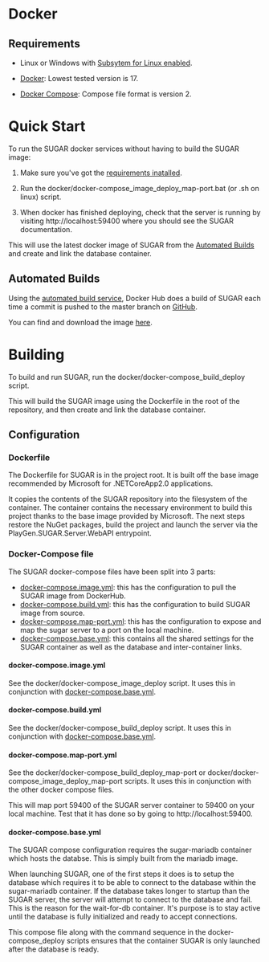 # Docker 

## Requirements

- Linux or Windows with [Subsytem for Linux enabled](https://docs.microsoft.com/en-us/windows/wsl/install-win10).

- [Docker](https://docs.docker.com/): Lowest tested version is 17.

- [Docker Compose](https://docs.docker.com/compose/): Compose file format is version 2.

# Quick Start

To run the SUGAR docker services without having to build the SUGAR image:

1. Make sure you've got the [requirements inatalled](#requirements).

2. Run the docker/docker-compose_image_deploy_map-port.bat (or .sh on linux) script.

3. When docker has finished deploying, check that the server is running by visiting http://localhost:59400 where you should see the SUGAR documentation.

This will use the latest docker image of SUGAR from the [Automated Builds](#automated-builds) and create and link the database container.

## Automated Builds

Using the [automated build service](https://docs.docker.com/docker-hub/builds), Docker Hub does a build of SUGAR each time a commit is pushed to the master branch on [GitHub](https://github.com/playgen/SUGAR-SocialGamification).

You can find and download the image [here](https://hub.docker.com/r/playgen/sugar-socialgamification/).

# Building

To build and run SUGAR, run the docker/docker-compose_build_deploy script.

This will build the SUGAR image using the Dockerfile in the root of the repository, and then create and link the database container.

## Configuration 

### Dockerfile

The Dockerfile for SUGAR is in the project root. It is built off the base image recommended by Microsoft for .NETCoreApp2.0 applications.

It copies the contents of the SUGAR repository into the filesystem of the container. The container contains the necessary environment to build this project thanks to the base image provided by Microsoft. The next steps restore the NuGet packages, build the project and launch the server via the PlayGen.SUGAR.Server.WebAPI entrypoint.

### Docker-Compose file

The SUGAR docker-compose files have been split into 3 parts:

- [docker-compose.image.yml](#docker-composeimageyml): this has the configuration to pull the SUGAR image from DockerHub.
- [docker-compose.build.yml](#docker-composebuildyml): this has the configuration to build SUGAR image from source.
- [docker-compose.map-port.yml](#docker-composemap-portyml): this has the configuration to expose and map the sugar server to a port on the local machine.
- [docker-compose.base.yml](#docker-composebaseyml): this contains all the shared settings for the SUGAR container as well as the database and inter-container links.

#### docker-compose.image.yml

See the docker/docker-compose_image_deploy script.
It uses this in conjunction with [docker-compose.base.yml](#docker-composebaseyml).

#### docker-compose.build.yml

See the docker/docker-compose_build_deploy script.
It uses this in conjunction with [docker-compose.base.yml](#docker-composebaseyml).

#### docker-compose.map-port.yml

See the docker/docker-compose_build_deploy_map-port or docker/docker-compose_image_deploy_map-port scripts.
It uses this in conjunction with the other docker compose files.

This will map port 59400 of the SUGAR server container to 59400 on your local machine. Test that it has done so by going to http://localhost:59400.

#### docker-compose.base.yml

The SUGAR compose configuration requires the sugar-mariadb container which hosts the databse. This is simply built from the mariadb image.

When launching SUGAR, one of the first steps it does is to setup the database which requires it to be able to connect to the database within the sugar-mariadb container. If the database takes longer to startup than the SUGAR server, the server will attempt to connect to the database and fail. This is the reason for the wait-for-db container. It's purpose is to stay active until the database is fully initialized and ready to accept connections.

This compose file along with the command sequence in the docker-compose_deploy scripts ensures that the container SUGAR is only launched after the database is ready.